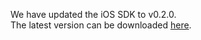 We have updated the iOS SDK to v0.2.0.<br>
The latest version can be downloaded <a target="_blank" href="https://github.com/nttcom/SkyWay-iOS-SDK/releases/latest">here</a>.